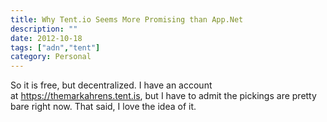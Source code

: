 ```yaml
---
title: Why Tent.io Seems More Promising than App.Net
description: ""
date: 2012-10-18
tags: ["adn","tent"]
category: Personal
---
```



So it is free, but decentralized. I have an account at&nbsp;https://themarkahrens.tent.is, but I have to admit the pickings are pretty bare right now. That said, I love the idea of it.
